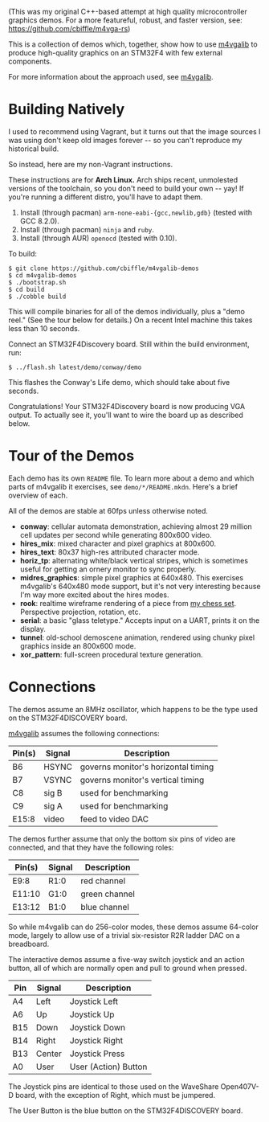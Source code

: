 (This was my original C++-based attempt at high quality microcontroller graphics
demos. For a more featureful, robust, and faster version, see:
https://github.com/cbiffle/m4vga-rs)

This is a collection of demos which, together, show how to use [m4vgalib] to
produce high-quality graphics on an STM32F4 with few external components.

For more information about the approach used, see [m4vgalib].

Building Natively
=================

I used to recommend using Vagrant, but it turns out that the image sources I was
using don't keep old images forever -- so you can't reproduce my historical
build.

So instead, here are my non-Vagrant instructions.

These instructions are for **Arch Linux.** Arch ships recent, unmolested
versions of the toolchain, so you don't need to build your own -- yay! If you're
running a different distro, you'll have to adapt them.

1. Install (through pacman) `arm-none-eabi-{gcc,newlib,gdb}` (tested with GCC
   8.2.0).
1. Install (through pacman) `ninja` and `ruby`.
2. Install (through AUR) `openocd` (tested with 0.10).

To build:

    $ git clone https://github.com/cbiffle/m4vgalib-demos
    $ cd m4vgalib-demos
    $ ./bootstrap.sh
    $ cd build
    $ ./cobble build

This will compile binaries for all of the demos individually, plus a "demo
reel."  (See the tour below for details.)  On a recent Intel machine this takes
less than 10 seconds.

Connect an STM32F4Discovery board.  Still within the build environment, run:

    $ ../flash.sh latest/demo/conway/demo

This flashes the Conway's Life demo, which should take about five seconds.

Congratulations!  Your STM32F4Discovery board is now producing VGA output.  To
actually see it, you'll want to wire the board up as described below.


Tour of the Demos
=================

Each demo has its own `README` file.  To learn more about a demo and which
parts of m4vgalib it exercises, see `demo/*/README.mkdn`.  Here's a brief
overview of each.

All of the demos are stable at 60fps unless otherwise noted.

 - **conway**: cellular automata demonstration, achieving almost 29 million
   cell updates per second while generating 800x600 video.
 - **hires_mix**: mixed character and pixel graphics at 800x600.
 - **hires_text**: 80x37 high-res attributed character mode.
 - **horiz_tp**: alternating white/black vertical stripes, which is sometimes
   useful for getting an ornery monitor to sync properly.
 - **midres_graphics**: simple pixel graphics at 640x480.  This exercises
   m4vgalib's 640x480 mode support, but it's not very interesting because I'm
   way more excited about the hires modes.
 - **rook**: realtime wireframe rendering of a piece from [my chess set].
   Perspective projection, rotation, etc.
 - **serial**: a basic "glass teletype."  Accepts input on a UART, prints it
   on the display.
 - **tunnel**: old-school demoscene animation, rendered using chunky pixel
   graphics inside an 800x600 mode.
 - **xor_pattern**: full-screen procedural texture generation.


Connections
===========

The demos assume an 8MHz oscillator, which happens to be the type used on the
STM32F4DISCOVERY board.

[m4vgalib] assumes the following connections:

Pin(s) | Signal | Description
-------|--------|------------
B6     | HSYNC  | governs monitor's horizontal timing
B7     | VSYNC  | governs monitor's vertical timing
C8     | sig B  | used for benchmarking
C9     | sig A  | used for benchmarking
E15:8  | video  | feed to video DAC

The demos further assume that only the bottom six pins of video are connected,
and that they have the following roles:

Pin(s) | Signal | Description
-------|--------|------------
E9:8   | R1:0   | red channel
E11:10 | G1:0   | green channel
E13:12 | B1:0   | blue channel

So while m4vgalib can do 256-color modes, these demos assume 64-color mode,
largely to allow use of a trivial six-resistor R2R ladder DAC on a breadboard.

The interactive demos assume a five-way switch joystick and an action button,
all of which are normally open and pull to ground when pressed.

Pin | Signal | Description
----|--------|------------
A4  | Left   | Joystick Left
A6  | Up     | Joystick Up
B15 | Down   | Joystick Down
B14 | Right  | Joystick Right
B13 | Center | Joystick Press
A0  | User   | User (Action) Button

The Joystick pins are identical to those used on the WaveShare Open407V-D board,
with the exception of Right, which must be jumpered.

The User Button is the blue button on the STM32F4DISCOVERY board.

[m4vgalib]: https://github.com/cbiffle/m4vgalib
[my chess set]: http://cliffle.com/thing/chess-set-i/
